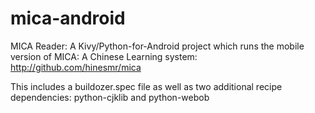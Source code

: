 mica-android
============

MICA Reader: A Kivy/Python-for-Android project which runs the mobile version of MICA: A Chinese Learning system: http://github.com/hinesmr/mica

This includes a buildozer.spec file as well as two additional recipe dependencies: python-cjklib and python-webob
